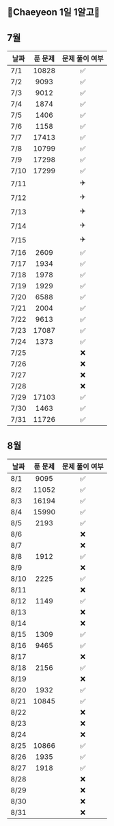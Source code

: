 ## 🌼Chaeyeon 1일 1알고🌼

## 7월

| 날짜 | 푼 문제 | 문제 풀이 여부 |
| ---- | :-----:| :-----------: |
| 7/1  |  10828  |      ✅        |
| 7/2  |  9093   |      ✅        |
| 7/3  |  9012   |      ✅        |
| 7/4  |  1874   |      ✅        |
| 7/5  |  1406   |      ✅        |
| 7/6  |  1158   |      ✅        |
| 7/7  |  17413  |      ✅        |
| 7/8  |  10799  |      ✅        |
| 7/9  |  17298  |      ✅        |
| 7/10 |  17299  |      ✅        |
| 7/11 |         |      ✈️        |
| 7/12 |         |      ✈️        |
| 7/13 |         |      ✈️        |
| 7/14 |         |      ✈️        |
| 7/15 |         |      ✈️        |
| 7/16 |  2609   |      ✅        |
| 7/17 |  1934   |      ✅        |
| 7/18 |  1978   |      ✅        |
| 7/19 |  1929   |      ✅        |
| 7/20 |  6588   |      ✅        |
| 7/21 |  2004   |      ✅        |
| 7/22 |  9613   |      ✅        |
| 7/23 | 17087   |      ✅        |
| 7/24 |  1373   |      ✅        |
| 7/25 |         |      ❌        |
| 7/26 |         |      ❌        |
| 7/27 |         |      ❌        |
| 7/28 |         |      ❌        |
| 7/29 | 17103   |      ✅        |
| 7/30 |  1463   |      ✅        |
| 7/31 | 11726   |      ✅        |

## 8월

| 날짜 | 푼 문제 | 문제 풀이 여부 |
| ---- | :-----:| :-----------: |
| 8/1  |  9095   |      ✅        |
| 8/2  | 11052   |      ✅        |
| 8/3  | 16194   |      ✅        |
| 8/4  | 15990   |      ✅        |
| 8/5  |  2193   |      ✅        |
| 8/6  |         |      ❌        |
| 8/7  |         |      ❌        |
| 8/8  |  1912   |      ✅        |
| 8/9  |         |      ❌        |
| 8/10 |  2225   |      ✅        |
| 8/11 |         |      ❌        |
| 8/12 |  1149   |      ✅        |
| 8/13 |         |      ❌        |
| 8/14 |         |      ❌        |
| 8/15 |  1309   |      ✅        |
| 8/16 |  9465   |      ✅        |
| 8/17 |         |      ❌        |
| 8/18 |  2156   |      ✅        |
| 8/19 |         |      ❌        |
| 8/20 |  1932   |      ✅        |
| 8/21 | 10845   |      ✅        |
| 8/22 |         |      ❌        |
| 8/23 |         |      ❌        |
| 8/24 |         |      ❌        |
| 8/25 | 10866   |      ✅        |
| 8/26 |  1935   |      ✅        |
| 8/27 |  1918   |      ✅        |
| 8/28 |         |      ❌        |
| 8/29 |         |      ❌        |
| 8/30 |         |      ❌        |
| 8/31 |         |      ❌        |
